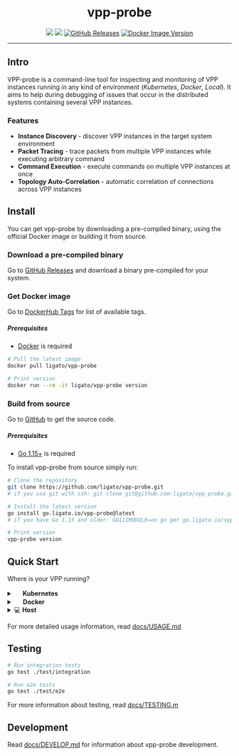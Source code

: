 <h1 align="center">vpp-probe</h1>
<p align="center">
    <a href="https://github.com/ligato/vpp-probe/actions/workflows/ci.yml"><img src="https://github.com/ligato/vpp-probe/actions/workflows/ci.yml/badge.svg"></a> <a href="https://github.com/ligato/vpp-probe/actions/workflows/release.yml"><img src="https://github.com/ligato/vpp-probe/actions/workflows/release.yml/badge.svg"></a> <a href="https://github.com/ligato/vpp-probe/releases"><img alt="GitHub Releases" src="https://img.shields.io/github/v/release/ligato/vpp-probe?include_prereleases&logo=github&logoColor=white&label=latest%20version"></a> <a href="https://cloud.docker.com/u/ligato/repository/docker/ligato/vpp-probe"><img alt="Docker Image Version" src="https://img.shields.io/docker/pulls/ligato/vpp-probe?logo=docker&logoColor=white"></a>
</p>

---

## Intro

VPP-probe is a command-line tool for inspecting and monitoring of VPP instances running in any kind of environment (_Kubernetes_, _Docker_, _Local_). It aims to help during debugging of issues that occur in the distributed systems containing several VPP instances.

### Features

- **Instance Discovery** - discover VPP instances in the target system environment
- **Packet Tracing** - trace packets from multiple VPP instances while executing arbitrary command 
- **Command Execution** - execute commands on multiple VPP instances at once 
- **Topology Auto-Correlation** - automatic correlation of connections across VPP instances

## Install

You can get vpp-probe by downloading a pre-compiled binary, using the official Docker image or building it from source.

### Download a pre-compiled binary

Go to [GitHub Releases](https://github.com/ligato/vpp-probe/releases) and download a binary pre-compiled for your system.

### Get Docker image

Go to [DockerHub Tags](https://hub.docker.com/r/ligato/vpp-probe/tags) for list of available tags.

##### Prerequisites

- [Docker](https://docs.docker.com/get-docker/) is required

```sh
# Pull the latest image
docker pull ligato/vpp-probe

# Print version
docker run --rm -it ligato/vpp-probe version
```

### Build from source

Go to [GitHub](https://github.com/ligato/vpp-probe) to get the source code.

##### Prerequisites

- [Go 1.15+](https://golang.org/doc/install) is required

To install vpp-probe from source simply run:

```sh
# Clone the repository
git clone https://github.com/ligato/vpp-probe.git
# if you use git with ssh: git clone git@github.com:ligato/vpp-probe.git

# Install the latest version
go install go.ligato.io/vpp-probe@latest
# if you have Go 1.15 and older: GO111MODULE=on go get go.ligato.io/vpp-probe

# Print version
vpp-probe version
```

## Quick Start

Where is your VPP running?

<details>

<summary><b><img src="https://kubernetes.io/images/wheel.svg" height="16"> Kubernetes</b></summary>

---

Basic commands for VPP running in a Kubernetes pod

```sh
# Discover VPP instances in a cluster
vpp-probe --env=kube discover

# Execute a command on all VPP instances
vpp-probe --env=kube exec -- "vppctl show counters"

# Trace packets on all VPP instances for the duration of ping command
vpp-probe --env=kube trace "kubectl exec -it mypod -- ping -c 1 10.10.1.1"
```

Specify target cluster(s) (kubeconfig/context)

```sh
# Run on different cluster by providing custom kubeconfig and/or context
vpp-probe --kubeconfig="my.kubeconfig" <command>
vpp-probe --kubecontext="kind-2"       <command>

# Run on multiple clusters by adding another kubeconfig/context separated by comma
vpp-probe --kubeconfig="kubeconfig1,kubeconfig2" <command>
vpp-probe --kubecontext="kind-2,kind-3"          <command>
```

When running vpp-probe from Docker image

```sh
# Run from Docker image
docker run -it --net=host --volume "$HOME/.kube/config:/.kube/config" ligato/vpp-probe --env=kube <command>
```

---

</details>

<details>

<summary><img src="https://www.docker.com/wp-content/uploads/2022/03/Moby-logo.png" height="16"> <b>Docker</b></summary>

---

Basic commands for VPP running in a Docker container

```sh
# Discover VPP instances in Docker
vpp-probe --env=docker discover

# Execute a command on all VPP instances
vpp-probe --env=docker exec -- "vppctl show counters"

# Trace packets on all VPP instances for the duration of ping command
vpp-probe --env=docker trace "docker exec -it mycontainer ping -c 1 172.17.0.3"
```

Specify a different Docker daemon

```sh
# Run on different docker host
vpp-probe --dockerhost="/var/run/docker2.sock" <command>
```

When running vpp-probe from Docker image

```sh
# Run from Docker image
docker run -it --net=host --volume "/var/run/docker.sock:/var/run/docker.sock" ligato/vpp-probe --env=docker <command>
```

---

</details>

<details>

<summary>💻 <b>Host</b></summary>

---

Basic commands for VPP running locally on the host

```sh
# Discover VPP instances running as local process
vpp-probe --env=local discover

# Execute a command on all VPP instances
vpp-probe --env=local exec -- "vppctl show counters"

# Trace packets on all VPP instances for the duration of ping command
vpp-probe --env=local trace "ping -c 1 192.168.1.1"
```

When running vpp-probe from Docker image

```sh
# Run from Docker image
docker run -it --net=host --pid=host --volume "/run/vpp:/run/vpp" ligato/vpp-probe --env=local <command>
```

---

</details>

For more detailed usage information, read [docs/USAGE.md](docs/USAGE.md)

## Testing

```sh
# Run integration tests
go test ./test/integration

# Run e2e tests
go test ./test/e2e
```

For more information about testing, read [docs/TESTING.m](docs/TESTING.md)

## Development

Read [docs/DEVELOP.md](docs/DEVELOP.md) for information about vpp-probe development.
